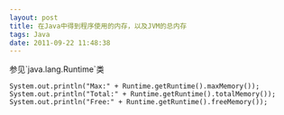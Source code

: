 ```yaml
---
layout: post
title: 在Java中得到程序使用的内存，以及JVM的总内存
tags: Java
date: 2011-09-22 11:48:38
---
```


<p>参见`java.lang.Runtime`类

    System.out.println("Max:" + Runtime.getRuntime().maxMemory());
    System.out.println("Total:" + Runtime.getRuntime().totalMemory());
    System.out.println("Free:" + Runtime.getRuntime().freeMemory());

